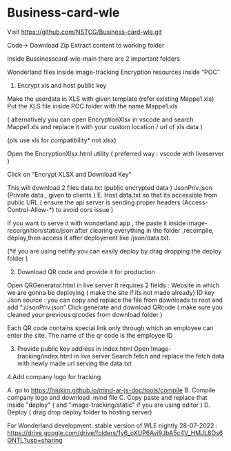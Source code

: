 # Business-card-wle

Visit https://github.com/NSTCG/Business-card-wle.git

Code→ Download Zip 
Extract content to working folder 

Inside Bussinesscard-wle-main there are 2 important folders 


Wonderland files inside  image-tracking
Encryption resources inside “POC”


1. Encrypt xls and host public key

Make the userdata in XLS with given  template (refer existing Mappe1.xls)
Put the XLS file inside POC folder with the name Mappe1.xls  

( alternatively you can open EncryptionXlsx in vscode and search Mappe1.xls and replace it with your custom location / url of xls data )

(pls use  xls for compatibility* not xlsx)

Open the EncryptionXlsx.html utility  ( preferred way : vscode with liveserver )





Click on “Encrypt XLSX and Download Key”




This will download 2 files 
data.txt  (public encrypted data )
JsonPriv.json (Private data , given to clients )
     E. Host data.txt so that its accessible from public URL ( ensure the api server is sending proper headers (Access-Control-Allow-*) to avoid cors issue )

If  you want to serve it with wonderland app , the paste it inside image-recorgnition/static/json  after clearing everything in the folder ,recompile, deploy,then access it after deployment like  <domainName>/json/data.txt.

(*if you are using netlify you can easily deploy by drag dropping the deploy folder )



2. Download QR code and provide it for production 

Open QRGenerator.html in live server
 It requires 2 fields :
Website in which we are gonna be deploying ( make the site if its not made already)
ID key Json source : you can copy and replace the file from downloads to root and add “./JsonPriv.json” 
Click generate and download QRcode ( make sure you cleaned your previous qrcodes from download folder ) 

Each QR code contains special link only through which an employee can enter the site. The name of the qr code is the employee ID

3. Provide public key address in index.html 
Open Image-tracking/index.html in live server 
 Search fetch and replace the fetch data with newly made url serving the data.txt

4.Add company logo for tracking

A. go to https://hiukim.github.io/mind-ar-js-doc/tools/compile 
B. Compile company logo and download .mind file 
C. Copy paste and replace that inside "deploy" ( and "image-tracking/static" if you are using editor )
D. Deploy ( drag drop deploy folder to hosting server)





For Wonderland development.
stable version of WLE nightly 28-07-2022 : https://drive.google.com/drive/folders/1y6_oXUP6Avj9JbA5c4V_HMJL8Os6ONTL?usp=sharing
